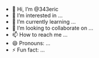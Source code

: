- 👋 Hi, I’m @343eric
- 👀 I’m interested in ...
- 🌱 I’m currently learning ...
- 💞️ I’m looking to collaborate on ...
- 📫 How to reach me ...
- 😄 Pronouns: ...
- ⚡ Fun fact: ...

<!---
343eric/343eric is a ✨ special ✨ repository because its `README.md` (this file) appears on your GitHub profile.
You can click the Preview link to take a look at your changes.
--->
